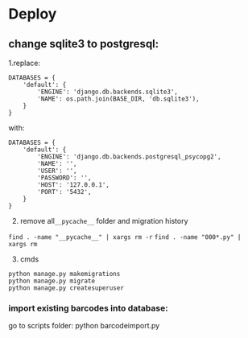 # Deploy #


## change sqlite3 to postgresql:

1.replace:

``` shell
DATABASES = {
    'default': {
        'ENGINE': 'django.db.backends.sqlite3',
        'NAME': os.path.join(BASE_DIR, 'db.sqlite3'),
    }
}

```

with:

``` shell
DATABASES = {
    'default': {
        'ENGINE': 'django.db.backends.postgresql_psycopg2',
        'NAME': '',
        'USER': '',
        'PASSWORD': '',
        'HOST': '127.0.0.1',
        'PORT': '5432',
    }
}

```

2. remove all`__pycache__` folder and migration history

`find . -name "__pycache__" | xargs rm -r`
`find . -name "000*.py" | xargs rm`

3. cmds 

``` shell
python manage.py makemigrations
python manage.py migrate
python manage.py createsuperuser
```

### import existing barcodes into database:

go to scripts folder:
python barcodeimport.py
